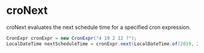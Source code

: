 # croNext

croNext evaluates the next schedule time for a specified cron expression.

``` java
CronExpr cronExpr = new CronExpr("4 19 2 12 ?");
LocalDateTime nextScheduleTime = cronExpr.next(LocalDateTime.of(2019, 2, 8, 17, 43));
```